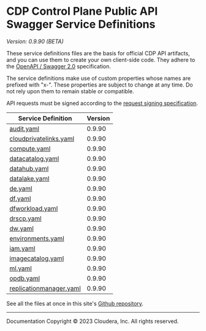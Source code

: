 # CDP Control Plane Public API Swagger Service Definitions

*Version: 0.9.90 (BETA)*

These service definitions files are the basis for official CDP API artifacts,
and you can use them to create your own client-side code. They adhere to the
[OpenAPI / Swagger 2.0](https://swagger.io/specification/v2/) specification.

The service definitions make use of custom properties whose names are prefixed
with "x-". These properties are subject to change at any time. Do not rely upon
them to remain stable or compatible.

API requests must be signed according to the
[request signing specification](request_signing.md).

| Service Definition | Version |
| --- | --- |
| [audit.yaml](./audit.yaml) | 0.9.90 |
| [cloudprivatelinks.yaml](./cloudprivatelinks.yaml) | 0.9.90 |
| [compute.yaml](./compute.yaml) | 0.9.90 |
| [datacatalog.yaml](./datacatalog.yaml) | 0.9.90 |
| [datahub.yaml](./datahub.yaml) | 0.9.90 |
| [datalake.yaml](./datalake.yaml) | 0.9.90 |
| [de.yaml](./de.yaml) | 0.9.90 |
| [df.yaml](./df.yaml) | 0.9.90 |
| [dfworkload.yaml](./dfworkload.yaml) | 0.9.90 |
| [drscp.yaml](./drscp.yaml) | 0.9.90 |
| [dw.yaml](./dw.yaml) | 0.9.90 |
| [environments.yaml](./environments.yaml) | 0.9.90 |
| [iam.yaml](./iam.yaml) | 0.9.90 |
| [imagecatalog.yaml](./imagecatalog.yaml) | 0.9.90 |
| [ml.yaml](./ml.yaml) | 0.9.90 |
| [opdb.yaml](./opdb.yaml) | 0.9.90 |
| [replicationmanager.yaml](./replicationmanager.yaml) | 0.9.90 |

See all the files at once in this site's
[Github repository](https://github.com/cloudera/cdp-dev-docs/tree/master/api-docs/swagger).

----

Documentation Copyright © 2023 Cloudera, Inc. All rights reserved.

